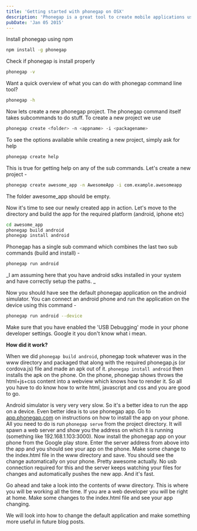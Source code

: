 ```yaml
---
title: 'Getting started with phonegap on OSX'
description: 'Phonegap is a great tool to create mobile applications using web technologies'
pubDate: 'Jan 05 2015'
---
```


Install phonegap using npm

```bash
npm install -g phonegap
```

Check if phonegap is install properly

```bash
phonegap -v
```

Want a quick overview of what you can do with phonegap command line tool?

```bash
phonegap -h
```

Now lets create a new phonegap project. The phonegap command itself takes subcommands to do stuff. To create a new project we use

```bash
phonegap create <folder> -n <appname> -i <packagename>
```

To see the options available while creating a new project, simply ask for help

```bash
phonegap create help
```

This is true for getting help on any of the sub commands. Let's create a new project -

```bash
phonegap create awesome_app -n AwesomeApp -i com.example.awesomeapp
```

The folder awesome_app should be empty.

Now it's time to see our newly created app in action. Let's move to the directory and build the app for the required platform (android, iphone etc)

```bash
cd awesome_app
phonegap build android
phonegap install android
```

Phonegap has a single sub command which combines the last two sub commands (build and install) -

```bash
phonegap run android
```

_I am assuming here that you have android sdks installed in your system and have correctly setup the paths.
_

Now you should have see the default phonegap application on the android simulator. You can connect an android phone and run the application on the device using this command -

```bash
phonegap run android --device
```

Make sure that you have enabled the 'USB Debugging' mode in your phone developer settings. Google it you don't know what i mean.

**How did it work?**

When we did `phonegap build android`, phonegap took whatever was in the www directory and packaged that along with the required phonegap.js (or cordova.js) file and made an apk out of it. `phonegap install android` then installs the apk on the phone. On the phone, phonegap shows throws the html+js+css content into a webview which knows how to render it. So all you have to do know how to write html, javascript and css and you are good to go.

Android simulator is very very very slow. So it's a better idea to run the app on a device. Even better idea is to use phonegap app. Go to [app.phonegap.com](http://app.phonegap.com) on instructions on how to install the app on your phone. All you need to do is run `phonegap serve` from the project directory. It will spawn a web server and show you the address on which it is running (something like 192.168.1.103:3000). Now install the phonegap app on your phone from the Google play store. Enter the server address from above into the app and you should see your app on the phone. Make some change to the index.html file in the www directory and save. You should see the change automatically on your phone. Pretty awesome actually. No usb connection required for this and the server keeps watching your files for changes and automatically pushes the new app. And it's fast.

Go ahead and take a look into the contents of www directory. This is where you will be working all the time. If you are a web developer you will be right at home. Make some changes to the index.html file and see your app changing.

We will look into how to change the default application and make something more useful in future blog posts.
